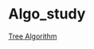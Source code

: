 # Algo_study

[Tree Algorithm](https://github.com/chiyanglin-AStar/Algo_study/blob/main/tree_algo.md)
